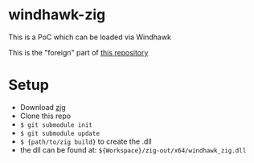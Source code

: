 # windhawk-zig
This is a PoC which can be loaded via Windhawk

This is the "foreign" part of [this repository](https://github.com/diewellenlaenge/wh-cdecl-wrapper)

# Setup
- Download [zig](https://ziglang.org/)
- Clone this repo
- `$ git submodule init`
- `$ git submodule update`
- `$ {path/to/zig build}` to create the .dll 
- the dll can be found at: `${Workspace}/zig-out/x64/windhawk_zig.dll`
